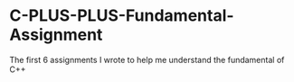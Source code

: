 # C-PLUS-PLUS-Fundamental-Assignment
The first 6 assignments I wrote to help me understand the fundamental of C++

